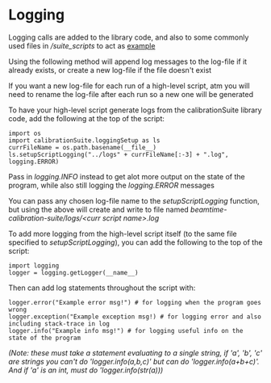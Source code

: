 # Logging

Logging calls are added to the library code, and also to some commonly used files in _/suite_scripts_ to act as [example](https://github.com/slaclab/beamtime-calibration-suite/blob/main/suite_scripts/TimeScanParallelSlice.py)

Using the following method will append log messages to the log-file if it already exists, or create a new log-file if the file doesn't exist

If you want a new log-file for each run of a high-level script, atm you will need to rename the log-file after each run so a new one will be generated

To have your high-level script generate logs from the calibrationSuite library code, add the following at the top of the script:
```
import os
import calibrationSuite.loggingSetup as ls
currFileName = os.path.basename(__file__)
ls.setupScriptLogging("../logs" + currFileName[:-3] + ".log", logging.ERROR)
```
Pass in _logging.INFO_ instead to get alot more output on the state of the program, while also still logging the _logging.ERROR_ messages

You can pass any chosen log-file name to the _setupScriptLogging_ function, but using the above will create and write to file named _beamtime-calibration-suite/logs/\<curr script name\>.log_

To add more logging from the high-level script itself (to the same file specified to _setupScriptLogging_), you can add the following to the top of the script:
```
import logging
logger = logging.getLogger(__name__)
```

Then can add log statements throughout the script with:
```
logger.error("Example error msg!") # for logging when the program goes wrong
logger.exception("Example exception msg!) # for logging error and also including stack-trace in log
logger.info("Example info msg!") # for logging useful info on the state of the program
```
_(Note: these must take a statement evaluating to a single string, if 'a', 'b', 'c' are strings you can't do 'logger.info(a,b,c)' but can do 'logger.info(a+b+c)'. And if 'a' is an int, must do 'logger.info(str(a)))_